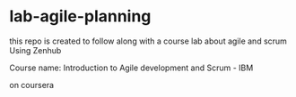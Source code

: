 # lab-agile-planning
this repo is created to follow along with a course lab about agile and scrum
Using Zenhub

Course name: Introduction to Agile development and Scrum - IBM

on coursera
